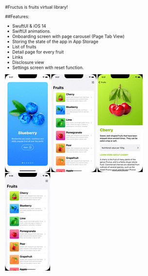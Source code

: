 #Fructus is fruits virtual library!

##Features:
- SwuftUI & iOS 14
- SwiftUI animations.
- Onboarding screen with page carousel (Page Tab View)
- Storing the state of the app in App Storage
- List of fruits
- Detail page for every fruit
- Links
- Disclosure view
- Settings screen with reset function.

![fructus1](./images/fructus1.gif)
![fructus2](./images/fructus2.gif)
![fructus3](./images/fructus3.gif)
![fructus4](./images/fructus4.gif)

